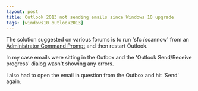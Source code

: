 ```yaml
---
layout: post
title: Outlook 2013 not sending emails since Windows 10 upgrade
tags: [windows10 outlook2013]
---
```

The solution suggested on various forums is to run 'sfc /scannow' from an [Administrator Command Prompt](http://www.howtogeek.com/howto/windows-vista/run-a-command-as-administrator-from-the-windows-vista-run-box/) and then restart Outlook.

In my case emails were sitting in the Outbox and the 'Outlook Send/Receive progress' dialog wasn't showing any errors.

I also had to open the email in question from the Outbox and hit 'Send' again.
